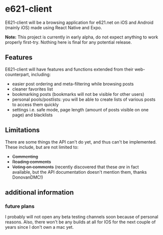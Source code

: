 # e621-client
E621-client will be a browsing application for e621.net on iOS and Android (mainly iOS) made using React Native and Expo.

**Note:** This project is currently in early alpha, do not expect anything to work properly first-try. Nothing here is final for any potential release.

## Features
E621-client will have features and functions extended from their web-counterpart, including:
- easier post ordering and meta-filtering while browsing posts
- cleaner favorites list
- bookmarking posts (bookmarks will not be visible for other users)
- personal pools/postlists: you will be able to create lists of various posts to access them quickly
- settings i.e. safe mode, page length (amount of posts visible on one page) and blacklists

## Limitations
There are some things the API can't do yet, and thus can't be implemented. These include, but are not limited to:
- ~~Commenting~~
- ~~Reading comments~~
- ~~Voting on comments~~
(recently discovered that these *are* in fact available, but the API documentation doesn't mention them, thanks DonovanDMC!)

## additional information
### future plans
I probably will not open any beta testing channels soon because of personal reasons. Also, there won't be any builds at all for IOS for the next couple of years since I don't own a mac yet.
